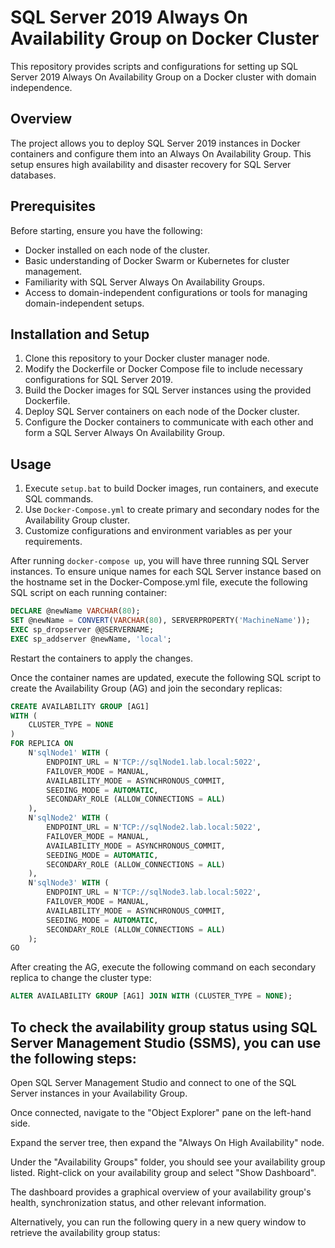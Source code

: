 # SQL Server 2019 Always On Availability Group on Docker Cluster

This repository provides scripts and configurations for setting up SQL Server 2019 Always On Availability Group on a Docker cluster with domain independence.

## Overview

The project allows you to deploy SQL Server 2019 instances in Docker containers and configure them into an Always On Availability Group. This setup ensures high availability and disaster recovery for SQL Server databases.

## Prerequisites

Before starting, ensure you have the following:
- Docker installed on each node of the cluster.
- Basic understanding of Docker Swarm or Kubernetes for cluster management.
- Familiarity with SQL Server Always On Availability Groups.
- Access to domain-independent configurations or tools for managing domain-independent setups.

## Installation and Setup

1. Clone this repository to your Docker cluster manager node.
2. Modify the Dockerfile or Docker Compose file to include necessary configurations for SQL Server 2019.
3. Build the Docker images for SQL Server instances using the provided Dockerfile.
4. Deploy SQL Server containers on each node of the Docker cluster.
5. Configure the Docker containers to communicate with each other and form a SQL Server Always On Availability Group.

## Usage

1. Execute `setup.bat` to build Docker images, run containers, and execute SQL commands.
2. Use `Docker-Compose.yml` to create primary and secondary nodes for the Availability Group cluster.
3. Customize configurations and environment variables as per your requirements.

After running `docker-compose up`, you will have three running SQL Server instances. To ensure unique names for each SQL Server instance based on the hostname set in the Docker-Compose.yml file, execute the following SQL script on each running container:

```sql
DECLARE @newName VARCHAR(80);
SET @newName = CONVERT(VARCHAR(80), SERVERPROPERTY('MachineName'));
EXEC sp_dropserver @@SERVERNAME;
EXEC sp_addserver @newName, 'local';
```
Restart the containers to apply the changes.

Once the container names are updated, execute the following SQL script to create the Availability Group (AG) and join the secondary replicas:

```sql
CREATE AVAILABILITY GROUP [AG1]
WITH (
    CLUSTER_TYPE = NONE
)
FOR REPLICA ON
    N'sqlNode1' WITH (
        ENDPOINT_URL = N'TCP://sqlNode1.lab.local:5022',
        FAILOVER_MODE = MANUAL,
        AVAILABILITY_MODE = ASYNCHRONOUS_COMMIT,      
        SEEDING_MODE = AUTOMATIC,
        SECONDARY_ROLE (ALLOW_CONNECTIONS = ALL)
    ),
    N'sqlNode2' WITH (
        ENDPOINT_URL = N'TCP://sqlNode2.lab.local:5022',
        FAILOVER_MODE = MANUAL,
        AVAILABILITY_MODE = ASYNCHRONOUS_COMMIT,     
        SEEDING_MODE = AUTOMATIC,
        SECONDARY_ROLE (ALLOW_CONNECTIONS = ALL)
    ),
    N'sqlNode3' WITH (
        ENDPOINT_URL = N'TCP://sqlNode3.lab.local:5022',
        FAILOVER_MODE = MANUAL,
        AVAILABILITY_MODE = ASYNCHRONOUS_COMMIT,       
        SEEDING_MODE = AUTOMATIC,
        SECONDARY_ROLE (ALLOW_CONNECTIONS = ALL)
    );
GO
```
After creating the AG, execute the following command on each secondary replica to change the cluster type:
```sql
ALTER AVAILABILITY GROUP [AG1] JOIN WITH (CLUSTER_TYPE = NONE);
```
## To check the availability group status using SQL Server Management Studio (SSMS), you can use the following steps:

Open SQL Server Management Studio and connect to one of the SQL Server instances in your Availability Group.

Once connected, navigate to the "Object Explorer" pane on the left-hand side.

Expand the server tree, then expand the "Always On High Availability" node.

Under the "Availability Groups" folder, you should see your availability group listed. Right-click on your availability group and select "Show Dashboard".

The dashboard provides a graphical overview of your availability group's health, synchronization status, and other relevant information.

Alternatively, you can run the following query in a new query window to retrieve the availability group status:
